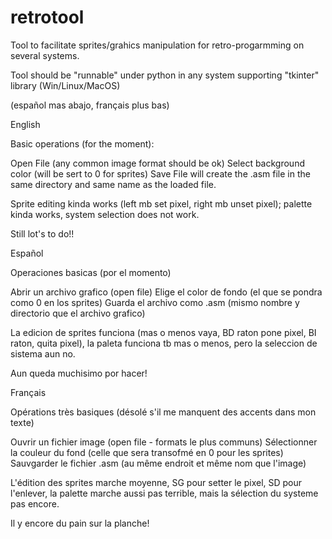 # retrotool
Tool to facilitate sprites/grahics manipulation for retro-progarmming on several systems.

Tool should be "runnable" under python in any system supporting "tkinter" library (Win/Linux/MacOS)

(español mas abajo, français plus bas)

English

Basic operations (for the moment):

Open File (any common image format should be ok)
Select background color (will be sert to 0 for sprites)
Save File will create the .asm file in the same directory and same name as the loaded file.

Sprite editing kinda works (left mb set pixel, right mb unset pixel); palette kinda works, system selection does not work.

Still lot's to do!!

Español

Operaciones basicas (por el momento)

Abrir un archivo grafico (open file)
Elige el color de fondo (el que se pondra como 0 en los sprites)
Guarda el archivo como .asm (mismo nombre y directorio que el archivo grafico)

La edicion de sprites funciona (mas o menos vaya, BD raton pone pixel, BI raton, quita pixel), la paleta funciona tb mas o menos, pero la seleccion de sistema aun no.

Aun queda muchisimo por hacer!

Français

Opérations très basiques (désolé s'il me manquent des accents dans mon texte)

Ouvrir un fichier image (open file - formats le plus communs)
Sélectionner la couleur du fond (celle que sera transofmé en 0 pour les sprites)
Sauvgarder le fichier .asm (au même endroit et même nom que l'image)

L'édition des sprites marche moyenne, SG pour setter le pixel, SD pour l'enlever, la palette marche aussi pas terrible, mais la sélection du systeme pas encore.

Il y encore du pain sur la planche!
